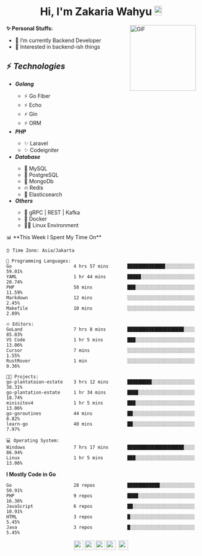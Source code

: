 <h1 align="center">Hi, I'm Zakaria Wahyu <img src="https://github.com/TheDudeThatCode/TheDudeThatCode/blob/master/Assets/Hi.gif" width="20px" height="25px"></h1>

<img align="right" alt="GIF" height="175px" src="https://www.nayakapratama.co.id/wp-content/uploads/2019/07/Website-Maintenance.gif" />

**✨ Personal Stuffs:**
- 🔭 I’m currently Backend Developer
- 🌱 Interested in backend-ish things

<h2>⚡ <i>Technologies</i></h2>
<ul>
<li><strong><i>Golang</i></strong></li>
  <ul>
    <li>⚡ Go Fiber</li>
    <li>⚡ Echo</li>
    <li>⚡ Gin</li>
    <li>⚡ ORM</li>
  </ul>
<li><strong><i>PHP</i></strong></li>
  <ul>
    <li>✨ Laravel</li>
    <li>✨ Codeigniter</li>
  </ul>
<li><strong><i>Database</i></strong></li>
  <ul>
    <li>🐬 MySQL</li>
    <li>🐘 PostgreSQL</li>
    <li>🍃 MongoDb</li>
    <li>🔥 Redis</li>
    <li>🔎 Elasticsearch</li>
  </ul>
  <li><strong><i>Others</i></strong></li>
  <ul>
    <li>💫 gRPC | REST | Kafka</li>
    <li>🐳 Docker</li>
    <li>👨‍💻 Linux Environment</li>
  </ul>
</ul>
<!--START_SECTION:waka-->
📊 **This Week I Spent My Time On** 

```text
⌚︎ Time Zone: Asia/Jakarta

💬 Programming Languages: 
Go                       4 hrs 57 mins       ██████████████░░░░░░░░░░░   59.01% 
YAML                     1 hr 44 mins        █████░░░░░░░░░░░░░░░░░░░░   20.74% 
PHP                      58 mins             ███░░░░░░░░░░░░░░░░░░░░░░   11.59% 
Markdown                 12 mins             ░░░░░░░░░░░░░░░░░░░░░░░░░   2.45% 
Makefile                 10 mins             ░░░░░░░░░░░░░░░░░░░░░░░░░   2.09%

🔥 Editors: 
GoLand                   7 hrs 8 mins        █████████████████████░░░░   85.03% 
VS Code                  1 hr 5 mins         ███░░░░░░░░░░░░░░░░░░░░░░   13.06% 
Cursor                   7 mins              ░░░░░░░░░░░░░░░░░░░░░░░░░   1.55% 
RustRover                1 min               ░░░░░░░░░░░░░░░░░░░░░░░░░   0.36%

🐱‍💻 Projects: 
go-plantataion-estate    3 hrs 12 mins       █████████░░░░░░░░░░░░░░░░   38.31% 
go-plantation-estate     1 hr 34 mins        ████░░░░░░░░░░░░░░░░░░░░░   18.74% 
minisitev4               1 hr 5 mins         ███░░░░░░░░░░░░░░░░░░░░░░   13.06% 
go-goroutines            44 mins             ██░░░░░░░░░░░░░░░░░░░░░░░   8.82% 
learn-go                 40 mins             ██░░░░░░░░░░░░░░░░░░░░░░░   7.97%

💻 Operating System: 
Windows                  7 hrs 17 mins       █████████████████████░░░░   86.94% 
Linux                    1 hr 5 mins         ███░░░░░░░░░░░░░░░░░░░░░░   13.06%

```

**I Mostly Code in Go** 

```text
Go                       28 repos            ████████████░░░░░░░░░░░░░   50.91% 
PHP                      9 repos             ████░░░░░░░░░░░░░░░░░░░░░   16.36% 
JavaScript               6 repos             ██░░░░░░░░░░░░░░░░░░░░░░░   10.91% 
HTML                     3 repos             █░░░░░░░░░░░░░░░░░░░░░░░░   5.45% 
Java                     3 repos             █░░░░░░░░░░░░░░░░░░░░░░░░   5.45%

```



<!--END_SECTION:waka-->

<p align="center">
<a href="https://www.linkedin.com/in/zakariawahyu" target="_blank"><img src="https://img.shields.io/badge/linkedin-%230077B5.svg?&style=for-the-badge&logo=linkedin&logoColor=white" height=25></a>
<a href="https://medium.com/@zakariawahyu" target="_blank"><img src="https://img.shields.io/badge/Medium-12100E?style=for-the-badge&logo=medium&logoColor=white" height=25></a>
<a href="https://medium.com/@zakariawahyu" target="_blank"><img src="https://img.shields.io/badge/Portfolio-2300843e?style=for-the-badge&logo=About.me&logoColor=white" height=25></a>
<a href="https://www.twitter.com/_zakariawahyu" target="_blank"><img src="https://img.shields.io/badge/twitter-%231DA1F2.svg?&style=for-the-badge&logo=twitter&logoColor=white" height=25></a> 
<a href="https://www.instagram.com/_zakariawahyu" target="_blank"><img src="https://img.shields.io/badge/instagram-%23E4405F.svg?&style=for-the-badge&logo=instagram&logoColor=white" height=25></a>
